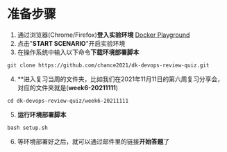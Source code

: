 # 准备步骤
1. 通过浏览器(Chrome/Firefox)**登入实验环境** [Docker Playground](https://katacoda.com/loodse/courses/docker/docker-01-playground)
2. 点击"**START SCENARIO**"开启实验环境
3. 在操作系统中输入以下命令**下载环境部署脚本**
```
git clone https://github.com/chance2021/dk-devops-review-quiz.git
```
4. **进入复习当周的文件夹，比如我们在2021年11月11日的第六周复习分享会，对应的文件夹就是(**week6-20211111**)
```
cd dk-devops-review-quiz/week6-20211111
```
5. **运行环境部署脚本**
```
bash setup.sh
```
6. 等环境部署好之后，就可以通过邮件里的链接**开始答题**了

